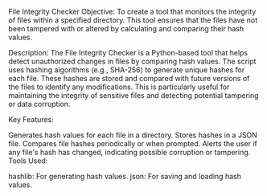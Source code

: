 File Integrity Checker
Objective:
To create a tool that monitors the integrity of files within a specified directory. This tool ensures that the files have not been tampered with or altered by calculating and comparing their hash values.

Description:
The File Integrity Checker is a Python-based tool that helps detect unauthorized changes in files by comparing hash values. The script uses hashing algorithms (e.g., SHA-256) to generate unique hashes for each file. These hashes are stored and compared with future versions of the files to identify any modifications. This is particularly useful for maintaining the integrity of sensitive files and detecting potential tampering or data corruption.

Key Features:

Generates hash values for each file in a directory.
Stores hashes in a JSON file.
Compares file hashes periodically or when prompted.
Alerts the user if any file's hash has changed, indicating possible corruption or tampering.
Tools Used:

hashlib: For generating hash values.
json: For saving and loading hash values.
